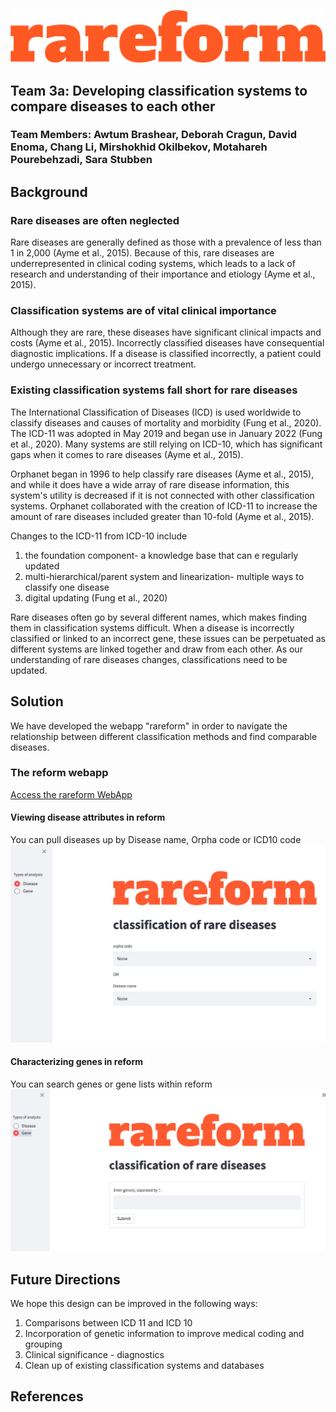 ![Our Logo](images/Logo.png)

## Team 3a: Developing classification systems to compare diseases to each other
### Team Members: Awtum Brashear, Deborah Cragun, David Enoma, Chang Li, Mirshokhid Okilbekov, Motahareh Pourebehzadi, Sara Stubben 


## Background

### Rare diseases are often neglected
Rare diseases are generally defined as those with a prevalence of less than 1 in 2,000 (Ayme et al., 2015). Because of this, rare diseases are underrepresented in clinical coding systems, which leads to a lack of research and understanding of their importance and etiology (Ayme et al., 2015).

### Classification systems are of vital clinical importance
Although they are rare, these diseases have significant clinical impacts and costs (Ayme et al., 2015). Incorrectly classified diseases have consequential diagnostic implications. If a disease is classified incorrectly, a patient could undergo unnecessary or incorrect treatment.

### Existing classification systems fall short for rare diseases
The International Classification of Diseases (ICD) is used worldwide to classify diseases and causes of mortality and morbidity (Fung et al., 2020). The ICD-11 was adopted in May 2019 and began use in January 2022 (Fung et al., 2020). Many systems are still relying on ICD-10, which has significant gaps when it comes to rare diseases (Ayme et al., 2015).

Orphanet began in 1996 to help classify rare diseases (Ayme et al., 2015), and while it does have a wide array of rare disease information, this system's utility is decreased if it is not connected with other classification systems. Orphanet collaborated with the creation of ICD-11 to increase the amount of rare diseases included greater than 10-fold (Ayme et al., 2015).

Changes to the ICD-11 from ICD-10 include
1. the foundation component- a knowledge base that can e regularly updated
2. multi-hierarchical/parent system and linearization- multiple ways to classify one disease
3. digital updating (Fung et al., 2020)

Rare diseases often go by several different names, which makes finding them in classification systems difficult. When a disease is incorrectly classified or linked to an incorrect gene, these issues can be perpetuated as different systems are linked together and draw from each other. As our understanding of rare diseases changes, classifications need to be updated.

## Solution
We have developed the webapp "rareform" in order to navigate the relationship between different classification methods and find comparable diseases.


### The reform webapp
[Access the rareform WebApp](https://share.streamlit.io/awtum/topic3_teama/main/Streamlit_app.py)

#### Viewing disease attributes in reform
You can pull diseases up by Disease name, Orpha code or ICD10 code
![App Disease View](images/App2.png)

#### Characterizing genes in reform
You can search genes or gene lists within reform
![App Gene View](images/App1.png)


## Future Directions
We hope this design can be improved in the following ways: 
1. Comparisons between ICD 11 and ICD 10 
2. Incorporation of genetic information to improve medical coding and grouping 
3. Clinical significance - diagnostics
4. Clean up of existing classification systems and databases

## References
